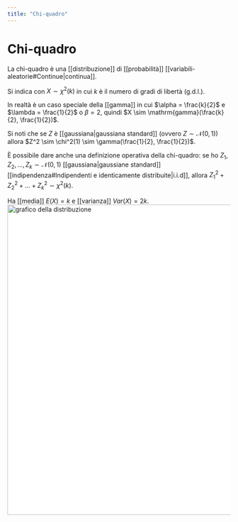 ```yaml
---
title: "Chi-quadro"
---
```

# Chi-quadro
La chi-quadro è una [[distribuzione]] di [[probabilità]] [[variabili-aleatorie#Continue|continua]].

Si indica con $X \sim \chi^2(k)$ in cui $k$ è il numero di gradi di libertà (g.d.l.).

In realtà è un caso speciale della [[gamma]] in cui $\alpha = \frac{k}{2}$ e $\lambda = \frac{1}{2}$ o $\beta = 2$, quindi $X \sim \mathrm{gamma}(\frac{k}{2}, \frac{1}{2})$.

Si noti che se $Z$ è [[gaussiana|gaussiana standard]] (ovvero $Z \sim \mathcal{N}(0, 1)$) allora $Z^2 \sim \chi^2(1) \sim \gamma(\frac{1}{2}, \frac{1}{2})$.

È possibile dare anche una definizione operativa della chi-quadro: se ho $Z_1, Z_2, \ldots, Z_k \sim \mathcal{N}(0, 1)$ [[gaussiana|gaussiane standard]] [[indipendenza#Indipendenti e identicamente distribuite|i.i.d]], allora $Z_1^2 + Z_2^2 + \ldots + Z_k^2 \sim \chi^2(k)$.

Ha [[media]] $E(X) = k$ e [[varianza]] $Var(X) = 2k$.
<img src="https://upload.wikimedia.org/wikipedia/commons/c/c5/Chi-square_distributionPDF.svg" alt="grafico della distribuzione" width=700 style="background: white">
